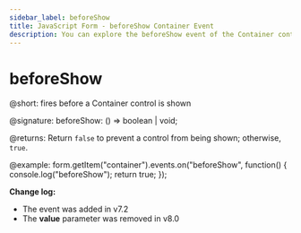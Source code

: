 ```yaml
---
sidebar_label: beforeShow
title: JavaScript Form - beforeShow Container Event 
description: You can explore the beforeShow event of the Container control of Form in the documentation of the DHTMLX JavaScript UI library. Browse developer guides and API reference, try out code examples and live demos, and download a free 30-day evaluation version of DHTMLX Suite 7.
---
```


# beforeShow

@short: fires before a Container control is shown

@signature: beforeShow: () => boolean | void;

@returns:
Return `false` to prevent a control from being shown; otherwise, `true`.

@example:
form.getItem("container").events.on("beforeShow", function() {
    console.log("beforeShow");
    return true;
});

**Change log:**
- The event was added in v7.2
- The **value** parameter was removed in v8.0
